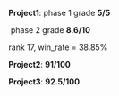 **Project1**: phase 1 grade **5/5**

​				  phase 2 grade **8.6/10**

rank 17, win_rate = 38.85%

**Project2**: **91/100**

**Project3**: **92.5/100**